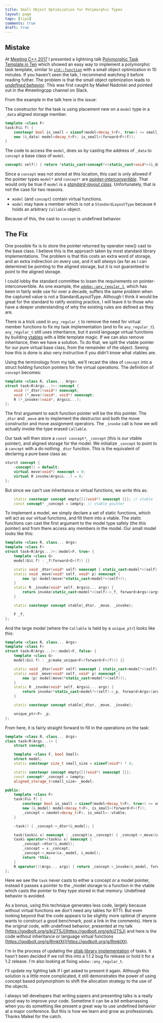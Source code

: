 ```yaml
---
title: Small Object Optimization for Polymorphic Types
layout: page
tags: [tips]
comments: true
draft: true
---
```


## Mistake

At [Meeting C++ 2017](http://meetingcpp.com/2017/) I presented a lightning talk [Polymorphic Task Template in Ten](http://sean-parent.stlab.cc/papers-and-presentations#polymorphic-task-template-in-ten) which showed an easy way to implement a polymorphic task template, similar to [`std::function`](http://en.cppreference.com/w/cpp/utility/functional/function) with a small object optimization in 10 minutes. If you haven't seen the talk, I recommend watching it before reading futher. The problem is that the small object optimization leads to [_undefined behavior_](http://en.cppreference.com/w/cpp/language/ub). This was first caught by Maikel Nadolski and pointed out in the #meetingcpp channel on Slack.

From the example in the talk here is the issue:

The constructor for the task is using placement new on a `model` type in a `_data` aligned storage member.

```cpp
template <class F>
task(F&& f) {
    constexpr bool is_small = sizeof(model<decay_t<F>, true>) <= small_size;
    new (&_data) model<decay_t<F>, is_small>(forward<F>(f));
}
```

The code to access the `model`, does so by casting the address of `_data` to `concept` a base class of `model`.

```cpp
concept& self() { return *static_cast<concept*>(static_cast<void*>(&_data)); }
```

Since a `concept` was not stored at this location, this cast is only allowed if the pointer types `model*` and `concept*` are [_pointer-interconvertible_](http://en.cppreference.com/w/cpp/language/static_cast). That would only be true if `model` is a [_standard-layout class_](http://en.cppreference.com/w/cpp/concept/StandardLayoutType). Unfortunately, that is not the case for two reasons.

- `model` (and `concept`) contain virtual functions.
- `model` may have a member which is not a `StandardLayoutType` because it holds an arbitrary `Callable` object.

Because of this, the cast to `concept` is undefined behavior.

## The Fix

One possible fix is to store the pointer returned by operator new() cast to the base class. I believe this is the approach taken by most standard library implementations. The problem is that this costs an extra word of storage, and an extra indirection on every use, and it will _always_ (as far as I can determine) be pointing to the aligned storage, but it is not guaranteed to point to the aligned storage.

I could lobby the standard committee to losen the requirements on pointer-interconvertible. As one example, the [`adobe::any_regular_t`](https://github.com/stlab/adobe_source_libraries/blob/master/adobe/any_regular.hpp), which has been in fairly wide use for over a decade, suffers the same problem when the captured value is not a StandardLayoutType. Although I think it would be great for the standard to ratify existing practice, I will leave it to those who have a deeper understanding of why the existing rules are defined as they are.

There is a trick used in `any_regular_t` to remove the need for virtual member functions to fix my task implementation (and to fix `any_regular_t`). `any_regular_t` still uses inheritance, but it avoid language virtual functions by building [vtables](https://en.wikipedia.org/wiki/Virtual_method_table) with a little template magic. If we can also remove inheritance, then we have a solution. To do that, we split the vtable pointer for our pure virtual base class, from the remainder of the object. Seeing how this is done is also very instructive if you didn't know what vtables are.

Using the terminology from my talk, we'll recast the idea of `concept` into a struct holding function pointers for the virtual operations. The definition of `concept` becomes:

```cpp
template <class R, class... Args>
struct task<R(Args...)>::concept {
    void (*_dtor)(void*) noexcept;
    void (*_move)(void*, void*) noexcept;
    R (*_invoke)(void*, Args&&...);
};
```

The first argument to each function pointer will be the _this_ pointer. The `_dtor` and `_move` are to implement the destructor and both the move constructor and move assignment operators. The `_invoke` call is how we will actually invoke the type erased `Callable`.

Our task will then store a `const concept*`, `_concept` (this is our vtable pointer), and aligned storage for the model. We initialize `_concept` to point to a `cancept` with a do nothing `_dtor` function. This is the equivalent of declaring a pure base class as:

```cpp
sturct concept {
    ~concept() = default;
    virtual move(void*) noexcept = 0;
    virtual R invoke(Args&&...) = 0;
};
```

But since we can't use inheritance or virtual functions, we write this as:

```cpp
    static constexpr concept empty{[](void*) noexcept {}}; // vtable
    const concept* _concept = &empty; // vtable pointer
```

To implement a model, we simply declare a set of static functions, which will act as our virtual functions, and fill them into a vtable. The static functions can cast the first argument to the model type safely (the _this_ pointer) and from there access any members in the model. Our small model looks like this:

```cpp
template <class R, class... Args>
template <class F>
struct task<R(Args...)>::model<F, true> {
    template <class G>
    model(G&& f) : _f(forward<G>(f)) {}

    static void _dtor(void* self) noexcept { static_cast<model*>(self)->~model(); }
    static void _move(void* self, void* p) noexcept {
        new (p) model(move(*static_cast<model*>(self)));
    }
    static R _invoke(void* self, Args&&... args) {
        return invoke(static_cast<model*>(self)->_f, forward<Args>(args)...);
    }

    static constexpr concept vtable{_dtor, _move, _invoke};

    F _f;
};
```

And the large model (where the `Callable` is held by a `unique_ptr`) looks like this:

```cpp
template <class R, class... Args>
template <class F>
struct task<R(Args...)>::model<F, false> {
    template <class G>
    model(G&& f) : _p(make_unique<F>(forward<F>(f))) {}

    static void _dtor(void* self) noexcept { static_cast<model*>(self)->~model(); }
    static void _move(void* self, void* p) noexcept {
        new (p) model(move(*static_cast<model*>(self)));
    }
    static R _invoke(void* self, Args&&... args) {
        return invoke(*static_cast<model*>(self)->_p, forward<Args>(args)...);
    }

    static constexpr concept vtable{_dtor, _move, _invoke};

    unique_ptr<F> _p;
};
```

From here, it is fairly straight forward to fill in the operations on the task:

```cpp
template <class R, class... Args>
class task<R(Args...)> {
    struct concept;

    template <class F, bool Small>
    struct model;
    static constexpr size_t small_size = sizeof(void*) * 4;

    static constexpr concept empty{[](void*) noexcept {}};
    const concept* _concept = &empty;
    aligned_storage_t<small_size> _model;

public:
    template <class F>
    task(F&& f) {
        constexpr bool is_small = sizeof(model<decay_t<F>, true>) <= small_size;
        new (&_model) model<decay_t<F>, is_small>(forward<F>(f));
        _concept = &model<decay_t<F>, is_small>::vtable;
    }

    ~task() { _concept->_dtor(&_model); }

    task(task&& x) noexcept : _concept(x._concept) { _concept->_move(&x._model, &_model); }
    task& operator=(task&& x) noexcept {
        _concept->dtor(&_model);
        _concept = x._concept;
        _concept->_move(&x._model, &_model);
        return *this;
    }
    R operator()(Args... args) { return _concept->_invoke(&_model, forward<Args>(args)...); }
};
```
Here we see the `task` never casts to either a concept or a model pointer, instead it passes a pointer to the _model storage to a function in the vtable which casts the pointer to they type stored in that memory. Undefined behavior is avoided.

As a bonus, using this technique generates less code, largely because without virtual functions we don't need any tables for RTTI. But even looking beyond that the code appears to be slightly more optimal (if anyone wants to construct a good benchmark, post a link in the comments). Here is the original code, with undefined behavior, presented at my talk [https://godbolt.org/g/ki2TSJ](https://godbolt.org/g/ki2TSJ) and here is the code without inheritance or language virtual functions [https://godbolt.org/g/RmktXt](https://godbolt.org/g/RmktXt).

I'm in the process of updating the [stlab library implementation](https://github.com/stlab/libraries/pull/118) of tasks. It hasn't been decided if we roll this into a 1.1.2 bug fix release or hold it for a 1.2 release. I'm also looking at fixing `adobe::any_regular_t`.

I'll update my lighting talk if I get asked to present it again. Although this solution is a little more complicated, it still demonstrates the power of using concept based polymorphism to shift the allocation strategy to the use of the objects.

I always tell developers that writing papers and presenting talks is a really good way to improve your code. Sometime it can be a bit embarrassing when you do something like present a great way to use undefined behavior at a major conference. But this is how we learn and grow as professionals. Thanks Maikel for the catch.
